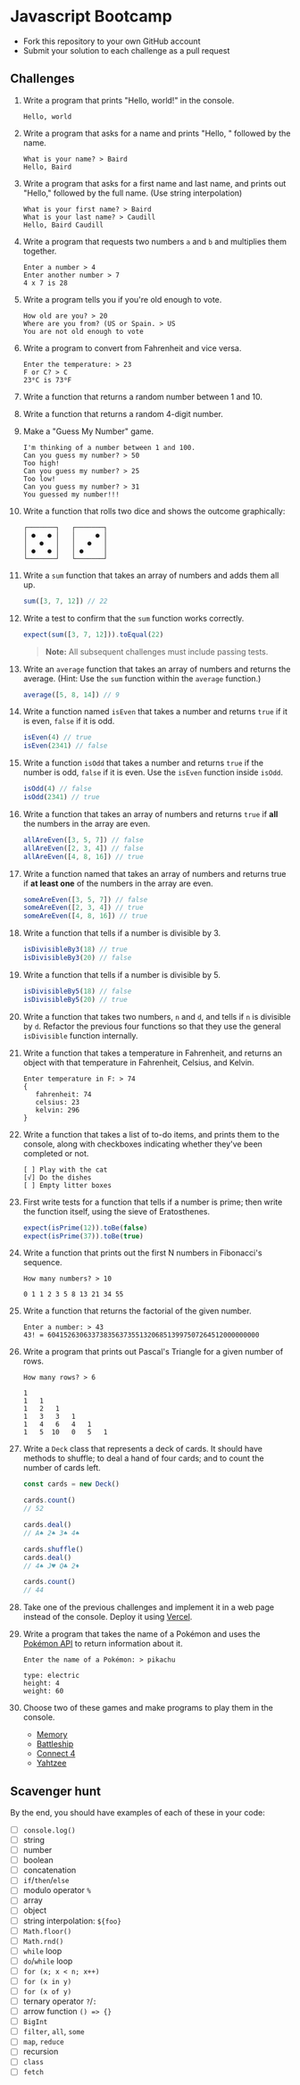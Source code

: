﻿# Javascript Bootcamp

- Fork this repository to your own GitHub account
- Submit your solution to each challenge as a pull request

## Challenges

1.  Write a program that prints "Hello, world!" in the console.

    ```
    Hello, world
    ```

2.  Write a program that asks for a name and prints "Hello, " followed by the name.

    ```
    What is your name? > Baird
    Hello, Baird
    ```

3.  Write a program that asks for a first name and last name, and prints out "Hello," followed by
    the full name. (Use string interpolation)

    ```
    What is your first name? > Baird
    What is your last name? > Caudill
    Hello, Baird Caudill
    ```

4.  Write a program that requests two numbers `a` and `b` and multiplies them together.

    ```
    Enter a number > 4
    Enter another number > 7
    4 x 7 is 28
    ```

5.  Write a program tells you if you're old enough to vote.

    ```
    How old are you? > 20
    Where are you from? (US or Spain. > US
    You are not old enough to vote
    ```

6.  Write a program to convert from Fahrenheit and vice versa.

    ```
    Enter the temperature: > 23
    F or C? > C
    23⁰C is 73⁰F
    ```

7.  Write a function that returns a random number between 1 and 10.

8.  Write a function that returns a random 4-digit number.

9.  Make a "Guess My Number" game.

    ```
    I'm thinking of a number between 1 and 100.
    Can you guess my number? > 50
    Too high!
    Can you guess my number? > 25
    Too low!
    Can you guess my number? > 31
    You guessed my number!!!
    ```

10. Write a function that rolls two dice and shows the outcome graphically:

    ```
    ┌───────┐   ┌───────┐
    │ ●   ● │   │     ● │
    │   ●   │   │   ●   │
    │ ●   ● │   │ ●     │
    └───────┘   └───────┘
    ```

11. Write a `sum` function that takes an array of numbers and adds them all up.

    ```js
    sum([3, 7, 12]) // 22
    ```

12. Write a test to confirm that the `sum` function works correctly.

    ```js
    expect(sum([3, 7, 12])).toEqual(22)
    ```

    > **Note:** All subsequent challenges must include passing tests.

13. Write an `average` function that takes an array of numbers and returns the average. (Hint: Use
    the `sum` function within the `average` function.)

    ```js
    average([5, 8, 14]) // 9
    ```

14. Write a function named `isEven` that takes a number and returns `true` if it is even, `false` if
    it is odd.

    ```js
    isEven(4) // true
    isEven(2341) // false
    ```

15. Write a function `isOdd` that takes a number and returns `true` if the number is odd, `false` if
    it is even. Use the `isEven` function inside `isOdd`.

    ```js
    isOdd(4) // false
    isOdd(2341) // true
    ```

16. Write a function that takes an array of numbers and returns `true` if **all** the numbers in the
    array are even.

    ```js
    allAreEven([3, 5, 7]) // false
    allAreEven([2, 3, 4]) // false
    allAreEven([4, 8, 16]) // true
    ```

17. Write a function named that takes an array of numbers and returns true if **at least one** of
    the numbers in the array are even.

    ```js
    someAreEven([3, 5, 7]) // false
    someAreEven([2, 3, 4]) // true
    someAreEven([4, 8, 16]) // true
    ```

18. Write a function that tells if a number is divisible by 3.

    ```js
    isDivisibleBy3(18) // true
    isDivisibleBy3(20) // false
    ```

19. Write a function that tells if a number is divisible by 5.

    ```js
    isDivisibleBy5(18) // false
    isDivisibleBy5(20) // true
    ```

20. Write a function that takes two numbers, `n` and `d`, and tells if `n` is divisible by `d`.
    Refactor the previous four functions so that they use the general `isDivisible` function
    internally.

21. Write a function that takes a temperature in Fahrenheit, and returns an object with that
    temperature in Fahrenheit, Celsius, and Kelvin.

    ```
    Enter temperature in F: > 74
    {
       fahrenheit: 74
       celsius: 23
       kelvin: 296
    }
    ```

22. Write a function that takes a list of to-do items, and prints them to the console, along with
    checkboxes indicating whether they've been completed or not.

    ```
    [ ] Play with the cat
    [√] Do the dishes
    [ ] Empty litter boxes
    ```

23. First write tests for a function that tells if a number is prime; then write the function
    itself, using the sieve of Eratosthenes.

    ```js
    expect(isPrime(12)).toBe(false)
    expect(isPrime(37)).toBe(true)
    ```

24. Write a function that prints out the first N numbers in Fibonacci's sequence.

    ```
    How many numbers? > 10

    0 1 1 2 3 5 8 13 21 34 55
    ```

25. Write a function that returns the factorial of the given number.

    ```
    Enter a number: > 43
    43! = 60415263063373835637355132068513997507264512000000000
    ```

26. Write a program that prints out Pascal's Triangle for a given number of rows.

    ```
    How many rows? > 6

    1
    1   1
    1   2   1
    1   3   3   1
    1   4   6   4   1
    1   5  10   0   5   1
    ```

27. Write a `Deck` class that represents a deck of cards. It should have methods to shuffle; to deal
    a hand of four cards; and to count the number of cards left.

    ```js
    const cards = new Deck()

    cards.count()
    // 52

    cards.deal()
    // A♠ 2♠ 3♠ 4♠

    cards.shuffle()
    cards.deal()
    // 4♠ J♥ Q♣ 2♦

    cards.count()
    // 44
    ```

28. Take one of the previous challenges and implement it in a web page instead of the console.
    Deploy it using [Vercel](www.vercel.com).

29. Write a program that takes the name of a Pokémon and uses the [Pokémon API](https://pokeapi.co/)
    to return information about it.

    ```
    Enter the name of a Pokémon: > pikachu

    type: electric
    height: 4
    weight: 60
    ```

30. Choose two of these games and make programs to play them in the console.

    - [Memory](https://www.youtube.com/watch?v=492bM_dhdR4)
    - [Battleship](https://www.youtube.com/watch?v=4gHJlYLomrs)
    - [Connect 4](https://www.youtube.com/watch?v=utXzIFEVPjA)
    - [Yahtzee](https://www.youtube.com/watch?v=dQw4w9WgXcQ)

## Scavenger hunt

By the end, you should have examples of each of these in your code:

- [ ] `console.log()`
- [ ] string
- [ ] number
- [ ] boolean
- [ ] concatenation
- [ ] `if`/`then`/`else`
- [ ] modulo operator `%`
- [ ] array
- [ ] object
- [ ] string interpolation: `${foo}`
- [ ] `Math.floor()`
- [ ] `Math.rnd()`
- [ ] `while` loop
- [ ] `do`/`while` loop
- [ ] `for (x; x < n; x++)`
- [ ] `for (x in y)`
- [ ] `for (x of y)`
- [ ] ternary operator `?`/`:`
- [ ] arrow function `() => {}`
- [ ] `BigInt`
- [ ] `filter`, `all`, `some`
- [ ] `map`, `reduce`
- [ ] recursion
- [ ] `class`
- [ ] `fetch`

